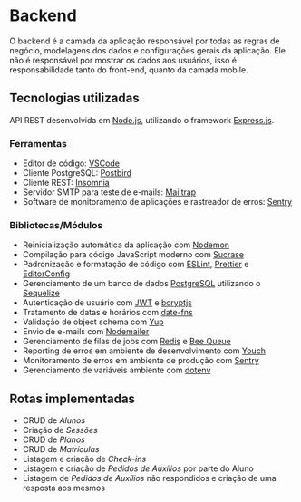 # Backend
O backend é a camada da aplicação responsável por todas as regras de negócio, modelagens dos dados e configurações gerais da aplicação. Ele não é responsável por mostrar os dados aos usuários, isso é responsabilidade tanto do front-end, quanto da camada mobile.

## Tecnologias utilizadas
API REST desenvolvida em [Node.js](https://nodejs.org/), utilizando o framework [Express.js](https://expressjs.com/).

### Ferramentas
- Editor de código: [VSCode](https://code.visualstudio.com/)
- Cliente PostgreSQL: [Postbird](https://electronjs.org/apps/postbird)
- Cliente REST: [Insomnia](https://insomnia.rest/)
- Servidor SMTP para teste de e-mails: [Mailtrap](https://mailtrap.io/)
- Software de monitoramento de aplicações e rastreador de erros: [Sentry](https://sentry.io/)

### Bibliotecas/Módulos
- Reinicialização automática da aplicação com [Nodemon](https://nodemon.io/)
- Compilação para código JavaScript moderno com [Sucrase](https://sucrase.io/)
- Padronização e formatação de código com [ESLint](https://eslint.org/), [Prettier](https://prettier.io/) e [EditorConfig](https://editorconfig.org/)
- Gerenciamento de um banco de dados [PostgreSQL](https://www.postgresql.org/) utilizando o [Sequelize](https://sequelize.org/)
- Autenticação de usuário com [JWT](https://jwt.io/) e [bcryptjs](https://www.npmjs.com/package/bcryptjs)
- Tratamento de datas e horários com [date-fns](https://date-fns.org/)
- Validação de object schema com [Yup](https://github.com/jquense/yup)
- Envio de e-mails com [Nodemailer](https://nodemailer.com/)
- Gerenciamento de filas de jobs com [Redis](https://redis.io/) e [Bee Queue](https://bee-queue.com/)
- Reporting de erros em ambiente de desenvolvimento com [Youch](https://github.com/poppinss/youch)
- Monitoramento de erros em ambiente de produção com [Sentry](https://sentry.io/)
- Gerenciamento de variáveis ambiente com [dotenv](https://www.npmjs.com/package/dotenv)

## Rotas implementadas
- CRUD de _Alunos_
- Criação de _Sessões_
- CRUD de _Planos_
- CRUD de _Matrículas_
- Listagem e criação de _Check-ins_
- Listagem e criação de _Pedidos de Auxílios_ por parte do Aluno
- Listagem de _Pedidos de Auxílios_ não respondidos e criação de uma resposta aos mesmos
